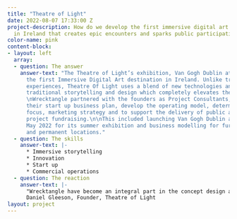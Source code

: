 ```yaml
---
title: "​Theatre of Light"
date: 2022-08-07 17:33:00 Z
project-description: How do we develop the first immersive digital art destination
  in Ireland that creates epic encounters and sparks public participation?
color-name: pink
content-block:
- layout: left
  array:
  - question: The answer
    answer-text: "The Theatre of Light’s exhibition, Van Gogh Dublin at the RDS, was
      the first Immersive Digital Art destination in Ireland. Unlike traditional museum
      experiences, Theatre Of Light uses a blend of new technologies and media with
      traditional storytelling and design which completely elevates the visitor experience.\n
      \nWrecktangle partnered with the founders as Project Consultants, to devise
      their start up business plan, develop the operating model, determine their strategic
      focus, marketing strategy and to support the delivery of public and private
      project fundraising.\n\nThis included launching Van Gogh Dublin at the RDS in
      May 2022 for its summer exhibition and business modelling for further pop ups
      and permanent locations."
  - question: The skills
    answer-text: |-
      * Immersive storytelling
      * Innovation
      * Start up
      * Commercial operations
  - question: The reaction
    answer-text: |-
      ​​"Wrecktangle have become an integral part in the concept design and strategic development of the Theatre Of Light Project."
      ​Daniel Gleeson, Founder, Theatre of Light
layout: project
---
```



